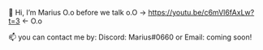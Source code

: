 👋 Hi, I’m Marius
O.o before we talk o.O -> https://youtu.be/c6mVl6fAxLw?t=3  <- O.o

📫 you can contact me by:
Discord: Marius#0660
or
Email: coming soon!
